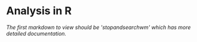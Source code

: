 # Analysis in R

*The first markdown to view should be 'stopandsearchwm' which has more detailed documentation.*
